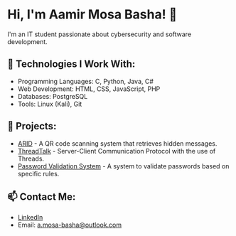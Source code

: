# Hi, I'm Aamir Mosa Basha! 👋

I'm an IT student passionate about cybersecurity and software development. 


## 🔧 Technologies I Work With:
- Programming Languages: C, Python, Java, C#
- Web Development: HTML, CSS, JavaScript, PHP
- Databases: PostgreSQL
- Tools: Linux (Kali), Git

## 🚀 Projects:
- [ARID](https://github.com/pastaLavista5/Agumented-Reality-in-Disguise-ARID-) - A QR code scanning system that retrieves hidden messages.
- [ThreadTalk](https://github.com/pastaLavista5/ThreadTalk) - Server-Client Communication Protocol with the use of Threads.
- [Password Validation System](https://github.com/pastaLavista5/weakPass) - A system to validate passwords based on specific rules.

## 📫 Contact Me:
- [LinkedIn](https://www.linkedin.com/in/aamir-basha-a94860311/)
- Email: a.mosa-basha@outlook.com
